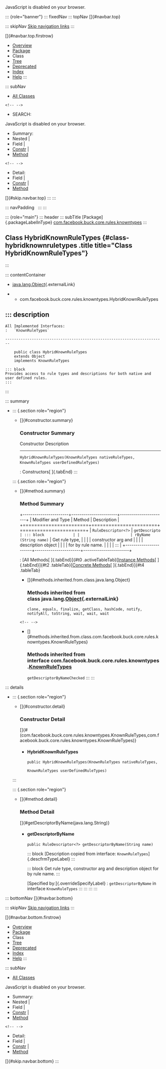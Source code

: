 <div>

JavaScript is disabled on your browser.

</div>

::: {role="banner"}
::: fixedNav
::: topNav
[]{#navbar.top}

::: skipNav
[Skip navigation links](#skip.navbar.top "Skip navigation links")
:::

[]{#navbar.top.firstrow}

-   [Overview](../../../../../../index.html)
-   [Package](package-summary.html)
-   Class
-   [Tree](package-tree.html)
-   [Deprecated](../../../../../../deprecated-list.html)
-   [Index](../../../../../../index-all.html)
-   [Help](../../../../../../help-doc.html)
:::

::: subNav
-   [All Classes](../../../../../../allclasses.html)

```{=html}
<!-- -->
```
-   SEARCH:

<div>

<div>

JavaScript is disabled on your browser.

</div>

</div>

<div>

-   Summary: 
-   Nested \| 
-   Field \| 
-   [Constr](#constructor.summary) \| 
-   [Method](#method.summary)

```{=html}
<!-- -->
```
-   Detail: 
-   Field \| 
-   [Constr](#constructor.detail) \| 
-   [Method](#method.detail)

</div>

[]{#skip.navbar.top}
:::
:::

::: navPadding
 
:::
:::

::: {role="main"}
::: header
::: subTitle
[Package]{.packageLabelInType} [com.facebook.buck.core.rules.knowntypes](package-summary.html)
:::

## Class HybridKnownRuleTypes {#class-hybridknownruletypes .title title="Class HybridKnownRuleTypes"}
:::

::: contentContainer
-   [java.lang.Object](http://docs.oracle.com/javase/7/docs/api/java/lang/Object.html?is-external=true "class or interface in java.lang"){.externalLink}

-   -   com.facebook.buck.core.rules.knowntypes.HybridKnownRuleTypes

::: description
-   

    All Implemented Interfaces:
    :   `KnownRuleTypes`

    ------------------------------------------------------------------------

        public class HybridKnownRuleTypes
        extends Object
        implements KnownRuleTypes

    ::: block
    Provides access to rule types and descriptions for both native and
    user defined rules.
    :::
:::

::: summary
-   ::: {.section role="region"}
    -   []{#constructor.summary}

        ### Constructor Summary

          Constructor                                                                                                       Description
          ----------------------------------------------------------------------------------------------------------------- -------------
          `HybridKnownRuleTypes​(KnownRuleTypes nativeRuleTypes,                     KnownRuleTypes userDefinedRuleTypes)`    

          : Constructors[ ]{.tabEnd}
    :::

    ::: {.section role="region"}
    -   []{#method.summary}

        ### Method Summary

        +-----------------------+-----------------------+-----------------------+
        | Modifier and Type     | Method                | Description           |
        +=======================+=======================+=======================+
        | `RuleDescriptor<?>`   | `getDescripto         | ::: block             |
        |                       | rByName​(String name)` | Get rule type,        |
        |                       |                       | constructor arg and   |
        |                       |                       | description object    |
        |                       |                       | for by rule name.     |
        |                       |                       | :::                   |
        +-----------------------+-----------------------+-----------------------+

        : [All Methods[ ]{.tabEnd}]{#t0 .activeTableTab}[[Instance
        Methods](javascript:show(2);)[ ]{.tabEnd}]{#t2
        .tableTab}[[Concrete
        Methods](javascript:show(8);)[ ]{.tabEnd}]{#t4 .tableTab}

        -   []{#methods.inherited.from.class.java.lang.Object}

            ### Methods inherited from class java.lang.[Object](http://docs.oracle.com/javase/7/docs/api/java/lang/Object.html?is-external=true "class or interface in java.lang"){.externalLink}

            `clone, equals, finalize, getClass, hashCode, notify, notifyAll, toString, wait, wait, wait`

        ```{=html}
        <!-- -->
        ```
        -   []{#methods.inherited.from.class.com.facebook.buck.core.rules.knowntypes.KnownRuleTypes}

            ### Methods inherited from interface com.facebook.buck.core.rules.knowntypes.[KnownRuleTypes](KnownRuleTypes.html "interface in com.facebook.buck.core.rules.knowntypes")

            `getDescriptorByNameChecked`
    :::
:::

::: details
-   ::: {.section role="region"}
    -   []{#constructor.detail}

        ### Constructor Detail

        []{#<init>(com.facebook.buck.core.rules.knowntypes.KnownRuleTypes,com.facebook.buck.core.rules.knowntypes.KnownRuleTypes)}

        -   #### HybridKnownRuleTypes

                public HybridKnownRuleTypes​(KnownRuleTypes nativeRuleTypes,
                                            KnownRuleTypes userDefinedRuleTypes)
    :::

    ::: {.section role="region"}
    -   []{#method.detail}

        ### Method Detail

        []{#getDescriptorByName(java.lang.String)}

        -   #### getDescriptorByName

            ``` methodSignature
            public RuleDescriptor<?> getDescriptorByName​(String name)
            ```

            ::: block
            [Description copied from
            interface: `KnownRuleTypes`]{.descfrmTypeLabel}
            :::

            ::: block
            Get rule type, constructor arg and description object for by
            rule name.
            :::

            [Specified by:]{.overrideSpecifyLabel}
            :   `getDescriptorByName` in interface `KnownRuleTypes`
    :::
:::
:::
:::

::: bottomNav
[]{#navbar.bottom}

::: skipNav
[Skip navigation links](#skip.navbar.bottom "Skip navigation links")
:::

[]{#navbar.bottom.firstrow}

-   [Overview](../../../../../../index.html)
-   [Package](package-summary.html)
-   Class
-   [Tree](package-tree.html)
-   [Deprecated](../../../../../../deprecated-list.html)
-   [Index](../../../../../../index-all.html)
-   [Help](../../../../../../help-doc.html)
:::

::: subNav
-   [All Classes](../../../../../../allclasses.html)

<div>

<div>

JavaScript is disabled on your browser.

</div>

</div>

<div>

-   Summary: 
-   Nested \| 
-   Field \| 
-   [Constr](#constructor.summary) \| 
-   [Method](#method.summary)

```{=html}
<!-- -->
```
-   Detail: 
-   Field \| 
-   [Constr](#constructor.detail) \| 
-   [Method](#method.detail)

</div>

[]{#skip.navbar.bottom}
:::
